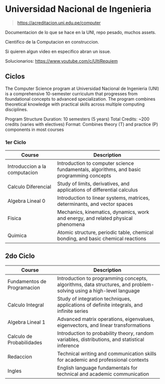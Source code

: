 # Universidad Nacional de Ingenieria

> <https://acreditacion.uni.edu.pe/computer>

Documentacion de lo que se hace en la UNI, repo pesado, muchos assets.

Cientifico de la Computacion en construccion.

Si quieren algun video en especifico abran un issue.

Solucionarios: <https://www.youtube.com/c/UltiRequiem>

## Ciclos

The Computer Science program at Universidad Nacional de Ingenieria (UNI) is a
comprehensive 10-semester curriculum that progresses from foundational concepts
to advanced specialization. The program combines theoretical knowledge with
practical skills across multiple computing disciplines.

Program Structure Duration: 10 semesters (5 years) Total Credits: ~200 credits
(varies with electives) Format: Combines theory (T) and practice (P) components
in most courses

### 1er Ciclo

| Course                        | Description                                                                               |
| ----------------------------- | ----------------------------------------------------------------------------------------- |
| Introduccion a la computacion | Introduction to computer science fundamentals, algorithms, and basic programming concepts |
| Calculo Diferencial           | Study of limits, derivatives, and applications of differential calculus                   |
| Algebra Lineal 0              | Introduction to linear systems, matrices, determinants, and vector spaces                 |
| Fisica                        | Mechanics, kinematics, dynamics, work and energy, and related physical phenomena          |
| Quimica                       | Atomic structure, periodic table, chemical bonding, and basic chemical reactions          |

## 2do Ciclo

| Course                      | Description                                                                                                        |
| --------------------------- | ------------------------------------------------------------------------------------------------------------------ |
| Fundamentos de Programacion | Introduction to programming concepts, algorithms, data structures, and problem-solving using a high-level language |
| Calculo Integral            | Study of integration techniques, applications of definite integrals, and infinite series                           |
| Algebra Lineal 1            | Advanced matrix operations, eigenvalues, eigenvectors, and linear transformations                                  |
| Calculo de Probabilidades   | Introduction to probability theory, random variables, distributions, and statistical inference                     |
| Redaccion                   | Technical writing and communication skills for academic and professional contexts                                  |
| Ingles                      | English language fundamentals for technical and academic communication                                             |
